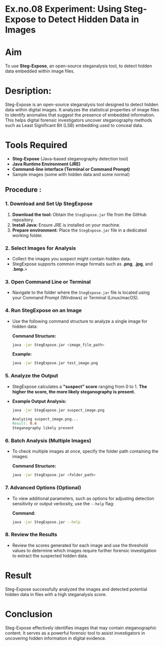 
# Ex.no.08  Experiment: Using Steg-Expose to Detect Hidden Data in Images

# Aim
To use **Steg-Expose**, an open-source steganalysis tool, to detect hidden data embedded within image files.

# Desription:
Steg-Expose is an open-source steganalysis tool designed to detect hidden data within digital images. It analyzes the statistical properties of image files to identify anomalies that suggest the presence of embedded information. This helps digital forensic investigators uncover steganography methods such as Least Significant Bit (LSB) embedding used to conceal data.


# Tools Required
- **Steg-Expose** (Java-based steganography detection tool)  
- **Java Runtime Environment (JRE)**  
- **Command-line interface (Terminal or Command Prompt)**  
- Sample images (some with hidden data and some normal)



## Procedure :

### 1. Download and Set Up StegExpose

1.  **Download the tool:** Obtain the `StegExpose.jar` file from the GitHub repository.
2.  **Install Java:** Ensure JRE is installed on your machine.
3.  **Prepare environment:** Place the `StegExpose.jar` file in a dedicated working folder.



### 2. Select Images for Analysis

* Collect the images you suspect might contain hidden data.
* StegExpose supports common image formats such as **.png**, **.jpg**, and **.bmp**.>



### 3. Open Command Line or Terminal

* Navigate to the folder where the `StegExpose.jar` file is located using your Command Prompt (Windows) or Terminal (Linux/macOS).







### 4. Run StegExpose on an Image

* Use the following command structure to analyze a single image for hidden data:

    **Command Structure:**
    ```bash
    java -jar StegExpose.jar <image_file_path>
    ```

    **Example:**
    ```bash
    java -jar StegExpose.jar test_image.png
    ```

### 5. Analyze the Output

* StegExpose calculates a **"suspect" score** ranging from 0 to 1. **The higher the score, the more likely steganography is present.**

* **Example Output Analysis:**
    ```bash
    java -jar StegExpose.jar suspect_image.png
    ```
    ```makefile
    Analyzing suspect_image.png...
    Result: 0.4
    Steganography likely present 

### 6. Batch Analysis (Multiple Images)

* To check multiple images at once, specify the folder path containing the images:

    **Command Structure:**
    ```bash
    java -jar StegExpose.jar <folder_path>
    ```

### 7. Advanced Options (Optional)

* To view additional parameters, such as options for adjusting detection sensitivity or output verbosity, use the `--help` flag:

    **Command:**
    ```bash
    java -jar StegExpose.jar --help
    ```

### 8. Review the Results

* Review the scores generated for each image and use the threshold values to determine which images require further forensic investigation to extract the suspected hidden data.

# Result
Steg-Expose successfully analyzed the images and detected potential hidden data in files with a high steganalysis score.

# Conclusion

Steg-Expose effectively identifies images that may contain steganographic content. It serves as a powerful forensic tool to assist investigators in uncovering hidden information in digital evidence.
